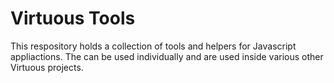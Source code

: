 # Virtuous Tools

This respository holds a collection of tools and helpers for Javascript appliactions. The can be used individually and are used inside various other Virtuous projects.
